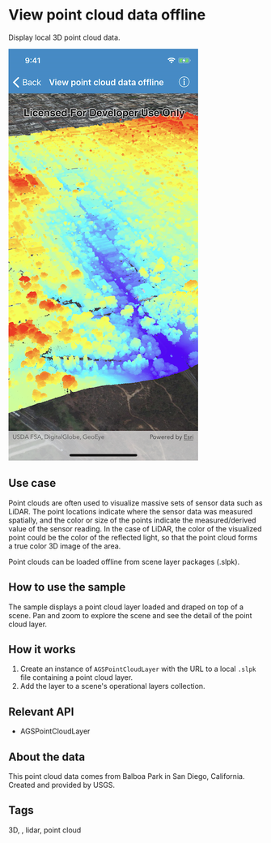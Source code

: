 # View point cloud data offline

Display local 3D point cloud data.

![View point cloud data offline sample](view-point-cloud-data.png)

## Use case

Point clouds are often used to visualize massive sets of sensor data such as LiDAR. The point locations indicate where the sensor data was measured spatially, and the color or size of the points indicate the measured/derived value of the sensor reading. In the case of LiDAR, the color of the visualized point could be the color of the reflected light, so that the point cloud forms a true color 3D image of the area.

Point clouds can be loaded offline from scene layer packages (.slpk).

## How to use the sample

The sample displays a point cloud layer loaded and draped on top of a scene. Pan and zoom to explore the scene and see the detail of the point cloud layer.

## How it works

1. Create an instance of `AGSPointCloudLayer` with the URL to a local `.slpk` file containing a point cloud layer.
2. Add the layer to a scene's operational layers collection.

## Relevant API

* AGSPointCloudLayer

## About the data

This point cloud data comes from Balboa Park in San Diego, California. Created and provided by USGS.

## Tags

3D, , lidar, point cloud
